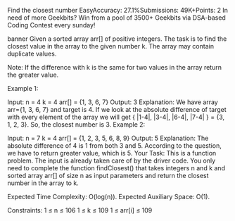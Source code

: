 Find the closest number
EasyAccuracy: 27.1%Submissions: 49K+Points: 2
In need of more Geekbits? Win from a pool of 3500+ Geekbits via DSA-based Coding Contest every sunday!

banner
Given a sorted array arr[] of positive integers. The task is to find the closest value in the array to the given number k. The array may contain duplicate values.

Note: If the difference with k is the same for two values in the array return the greater value.

Example 1:

Input: 
n = 4
k = 4
arr[] = {1, 3, 6, 7}
Output: 
3
Explanation:
We have array arr={1, 3, 6, 7} and target is 4. If we look at the absolute difference of target with every element of the array we will get { |1-4|, |3-4|, |6-4|, |7-4| }  = {3, 1, 2, 3}. So, the closest number is 3.
Example 2:

Input:
n = 7
k = 4
arr[] = {1, 2, 3, 5, 6, 8, 9}
Output:
5
Explanation:
The absolute difference of 4 is 1 from both 3 and 5. According to the question, we have to return greater value, which is 5.
Your Task:
This is a function problem. The input is already taken care of by the driver code. You only need to complete the function findClosest() that takes integers n and k and sorted array arr[] of size n as input parameters and return the closest number in the array to k. 

Expected Time Complexity: O(log(n)).
Expected Auxiliary Space: O(1).

Constraints:
1 ≤ n ≤ 106
1 ≤ k ≤ 109
1 ≤ arr[i] ≤ 109